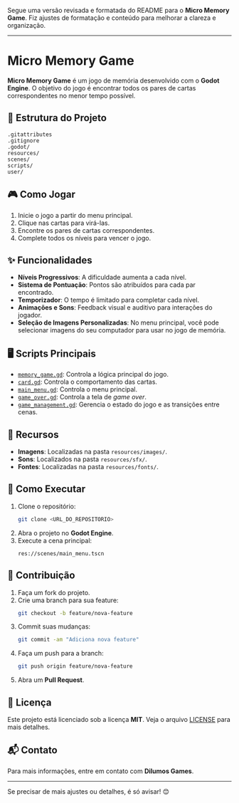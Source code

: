 Segue uma versão revisada e formatada do README para o **Micro Memory Game**. Fiz ajustes de formatação e conteúdo para melhorar a clareza e organização.

---

# Micro Memory Game

**Micro Memory Game** é um jogo de memória desenvolvido com o **Godot Engine**. O objetivo do jogo é encontrar todos os pares de cartas correspondentes no menor tempo possível.

## 📁 Estrutura do Projeto

```
.gitattributes
.gitignore
.godot/
resources/
scenes/
scripts/
user/
```

## 🎮 Como Jogar

1. Inicie o jogo a partir do menu principal.
2. Clique nas cartas para virá-las.
3. Encontre os pares de cartas correspondentes.
4. Complete todos os níveis para vencer o jogo.

## ✨ Funcionalidades

- **Níveis Progressivos**: A dificuldade aumenta a cada nível.
- **Sistema de Pontuação**: Pontos são atribuídos para cada par encontrado.
- **Temporizador**: O tempo é limitado para completar cada nível.
- **Animações e Sons**: Feedback visual e auditivo para interações do jogador.
- **Seleção de Imagens Personalizadas**: No menu principal, você pode selecionar imagens do seu computador para usar no jogo de memória.

## 🖥️ Scripts Principais

- [`memory_game.gd`](scripts/memory_game.gd): Controla a lógica principal do jogo.
- [`card.gd`](scripts/card.gd): Controla o comportamento das cartas.
- [`main_menu.gd`](scripts/main_menu.gd): Controla o menu principal.
- [`game_over.gd`](scripts/game_over.gd): Controla a tela de *game over*.
- [`game_management.gd`](scripts/game_management.gd): Gerencia o estado do jogo e as transições entre cenas.

## 🎨 Recursos

- **Imagens**: Localizadas na pasta `resources/images/`.
- **Sons**: Localizados na pasta `resources/sfx/`.
- **Fontes**: Localizadas na pasta `resources/fonts/`.

## 🚀 Como Executar

1. Clone o repositório:
   ```sh
   git clone <URL_DO_REPOSITORIO>
   ```
2. Abra o projeto no **Godot Engine**.
3. Execute a cena principal:
   ```
   res://scenes/main_menu.tscn
   ```

## 🤝 Contribuição

1. Faça um fork do projeto.
2. Crie uma branch para sua feature:
   ```sh
   git checkout -b feature/nova-feature
   ```
3. Commit suas mudanças:
   ```sh
   git commit -am "Adiciona nova feature"
   ```
4. Faça um push para a branch:
   ```sh
   git push origin feature/nova-feature
   ```
5. Abra um **Pull Request**.

## 📜 Licença

Este projeto está licenciado sob a licença **MIT**. Veja o arquivo [LICENSE](LICENSE) para mais detalhes.

## 📬 Contato

Para mais informações, entre em contato com **Dilumos Games**. 

---

Se precisar de mais ajustes ou detalhes, é só avisar! 😊
